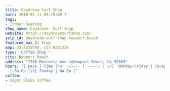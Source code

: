 ```yaml
---
title: Daydream Surf Shop
date: 2018-01-11 07:25:00 Z
tags:
- Indoor Seating
shop_name: Daydream  Surf Shop
website: https://daydreamsurfshop.com/
yelp_id: daydream-surf-shop-newport-beach
featured_max_1: true
map: 33.6319794,-117.9381236
type: 'Coffee Shop '
city: Newport Beach
address: "1588 Monrovia Ave \nNewport Beach, CA 92663"
hours: "| Days | Time |\n| ------ | ------ | \n|  Monday-Friday | 7a-6p |\n| Saturday
  | 8a-6p |\n| Sunday | 8a-3p |"
coffee:
- Sight Glass Coffee
---
```


